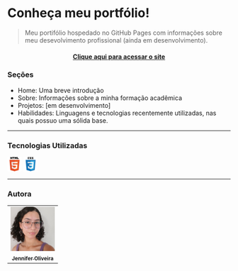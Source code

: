 # Conheça meu portfólio!

> Meu portifólio hospedado no GitHub Pages com informações sobre meu desevolvimento profissional (ainda em desenvolvimento).

<h4 align="center"><a href="https://sunwist.github.io/portifolio-ptbr">Clique aqui para acessar o site</a></h4>

### Seções

- Home: Uma breve introdução
- Sobre: Informações sobre a minha formação acadêmica
- Projetos: [em desenvolvimento]
- Habilidades: Linguagens e tecnologias recentemente utilizadas, nas quais possuo uma sólida base.

---

### Tecnologias Utilizadas

<code><img height="32" src="https://raw.githubusercontent.com/github/explore/80688e429a7d4ef2fca1e82350fe8e3517d3494d/topics/html/html.png" alt="HTML5"/></code>
<code><img height="32" src="https://raw.githubusercontent.com/github/explore/80688e429a7d4ef2fca1e82350fe8e3517d3494d/topics/css/css.png" alt="CSS"/></code>

---

### Autora

<table>
  <tr>
    <td align="center">
      <a href="https://github.com/sunwist">
        <img src="img/me.jpg" width="100px;" alt="Foto da Jennifer no GitHub"/><br>
        <sub>
          <b>Jennifer Oliveira</b>
        </sub>
      </a>
    </td>
  </tr>

</table>